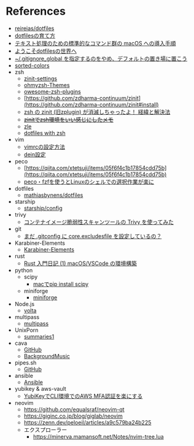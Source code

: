 # References

- [reireias/dotfiles](https://github.com/reireias/dotfiles)
- [dotfilesの育て方](https://qiita.com/reireias/items/b33b5c824a56dc89e1f7)
- [テキスト処理のための標準的なコマンド群の macOS への導入手順](https://qiita.com/eumesy/items/3bb39fc783c8d4863c5f)
- [ようこそdotfilesの世界へ](https://qiita.com/yutkat/items/c6c7584d9795799ee164)
- [~/.gitignore_global を指定するのをやめ、デフォルトの置き場に置こう](https://zenn.dev/qnighy/articles/1a756f2857dc20)
- [sorted-colors](https://enes.in/sorted-colors/)
- zsh
  - [zinit-settings](https://ktrysmt.github.io/blog/switch-zgen-to-zinit/)
  - [ohmyzsh-Themes](https://github.com/ohmyzsh/ohmyzsh/wiki/Themes)
  - [owesome-zsh-plugins](https://github.com/unixorn/awesome-zsh-plugins)
  - [https://github.com/zdharma-continuum/zinit](https://github.com/zdharma-continuum/zinit#install)
  - [zsh の zinit (旧zplugin) が消滅しちゃったよ！ 経緯と解決法](https://qiita.com/taiyodayo/items/c1ebdc863e6baa18ea06)
  - [~~zinitでzsh環境をいい感じにしたメモ~~](https://qiita.com/crossroad0201/items/17270127732dc20fa8b2)
  - [zle](https://dev.classmethod.jp/articles/zsh-zle-introduction/)
  - [dotfiles with zsh](https://www.m3tech.blog/entry/dotfiles-bonsai)
- vim
  - [vimrcの設定方法](https://qiita.com/iwaseasahi/items/0b2da68269397906c14c)
  - [dein設定](https://knowledge.sakura.ad.jp/23248/)
- peco
  - [https://qiita.com/xtetsuji/items/05f6f4c1b17854cdd75b](https://qiita.com/xtetsuji/items/05f6f4c1b17854cdd75b)
  - [peco・fzfを使うとLinuxのシェルでの選択作業が楽に](https://www.kwbtblog.com/entry/2019/05/29/023911)
- dotfiles
  - [mathiasbynens/dotfiles](https://github.com/mathiasbynens/dotfiles)
- starship
  - [starship/config](https://starship.rs/config/)
- trivy
  - [コンテナイメージ脆弱性スキャンツールの Trivy を使ってみた](https://d2v.hatenablog.com/entry/2020/12/27/202211)
- git
  - [まだ .gitconfig に core.excludesfile を設定しているの？](https://qiita.com/ueokande/items/e0409219e7c68e4277b9)
- Karabiner-Elements
  - [Karabiner-Elements](https://karabiner-elements.pqrs.org/)
- rust
  - [Rust 入門日記 (1) macOS/VSCode の環境構築](https://chocoby.com/blog/2021/02/13/rust-memo-1)
- python
  - scipy
    - [macでpip install scipy](https://footprints.link/articles/ja/n-machida/pip-install-scipy-on-mac)
  - miniforge
    - [miniforge](https://github.com/conda-forge/miniforge)
- Node.js
  - [volta](https://github.com/volta-cli/volta)
- multipass
  - [multipass](https://qiita.com/notakaos/items/928987623fc61e815363)
- UnixPorn
  - [summaries1](http://neko-mac.blogspot.com/2022/04/unixporn.html)
- cava
  - [GitHub](https://github.com/karlstav/cava)
  - [BackgroundMusic](https://github.com/kyleneideck/BackgroundMusic)
- pipes.sh
  - [GitHub](https://github.com/pipeseroni/pipes.sh)
- ansible
  - [Ansible](https://tech.prog-8.com/entry/2021/12/19/setup-mac-ansible)
- yubikey & aws-vault
  - [YubiKeyでCLI環境でのAWS MFA認証を楽にする](https://zenn.dev/eviry/articles/0f448ab2edc87d)
- neovim
  - https://github.com/equalsraf/neovim-qt
  - https://giginc.co.jp/blog/giglab/neovim
  - https://zenn.dev/peloeil/articles/a9c579ba24b225
  - エクスプローラー
    - https://minerva.mamansoft.net/Notes/nvim-tree.lua
